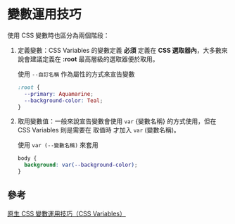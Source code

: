 # 變數運用技巧

使用 CSS 變數時也區分為兩個階段：

1. 定義變數：CSS Variables 的變數定義 **必須** 定義在 **CSS 選取器內**，大多數來說會建議定義在 **:root** 最高層級的選取器便於取用。

   使用 `--自訂名稱` 作為屬性的方式來宣告變數

   ```css
   :root {
     --primary: Aquamarine;
     --background-color: Teal;
   }
   ```

1. 取用變數值：一般來說宣告變數會使用 `var` {變數名稱} 的方式使用，但在 CSS Variables 則是需要在 取值時 才加入 `var` (變數名稱)。

   使用 `var (--變數名稱)` 來套用

   ```css
   body {
     background: var(--background-color);
   }
   ```

## 參考

[原生 CSS 變數運用技巧（CSS Variables）](https://w3c.hexschool.com/blog/21985acb)
